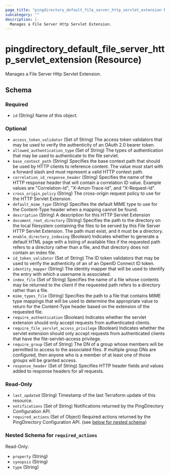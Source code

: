 ```yaml
---
page_title: "pingdirectory_default_file_server_http_servlet_extension Resource - terraform-provider-pingdirectory"
subcategory: ""
description: |-
  Manages a File Server Http Servlet Extension.
---
```


# pingdirectory_default_file_server_http_servlet_extension (Resource)

Manages a File Server Http Servlet Extension.



<!-- schema generated by tfplugindocs -->
## Schema

### Required

- `id` (String) Name of this object.

### Optional

- `access_token_validator` (Set of String) The access token validators that may be used to verify the authenticity of an OAuth 2.0 bearer token.
- `allowed_authentication_type` (Set of String) The types of authentication that may be used to authenticate to the file servlet.
- `base_context_path` (String) Specifies the base context path that should be used by HTTP clients to reference content. The value must start with a forward slash and must represent a valid HTTP context path.
- `correlation_id_response_header` (String) Specifies the name of the HTTP response header that will contain a correlation ID value. Example values are "Correlation-Id", "X-Amzn-Trace-Id", and "X-Request-Id".
- `cross_origin_policy` (String) The cross-origin request policy to use for the HTTP Servlet Extension.
- `default_mime_type` (String) Specifies the default MIME type to use for the Content-Type header when a mapping cannot be found.
- `description` (String) A description for this HTTP Servlet Extension
- `document_root_directory` (String) Specifies the path to the directory on the local filesystem containing the files to be served by this File Server HTTP Servlet Extension. The path must exist, and it must be a directory.
- `enable_directory_indexing` (Boolean) Indicates whether to generate a default HTML page with a listing of available files if the requested path refers to a directory rather than a file, and that directory does not contain an index file.
- `id_token_validator` (Set of String) The ID token validators that may be used to verify the authenticity of an of an OpenID Connect ID token.
- `identity_mapper` (String) The identity mapper that will be used to identify the entry with which a username is associated.
- `index_file` (Set of String) Specifies the name of a file whose contents may be returned to the client if the requested path refers to a directory rather than a file.
- `mime_types_file` (String) Specifies the path to a file that contains MIME type mappings that will be used to determine the appropriate value to return for the Content-Type header based on the extension of the requested file.
- `require_authentication` (Boolean) Indicates whether the servlet extension should only accept requests from authenticated clients.
- `require_file_servlet_access_privilege` (Boolean) Indicates whether the servlet extension should only accept requests from authenticated clients that have the file-servlet-access privilege.
- `require_group` (Set of String) The DN of a group whose members will be permitted to access to the associated files. If multiple group DNs are configured, then anyone who is a member of at least one of those groups will be granted access.
- `response_header` (Set of String) Specifies HTTP header fields and values added to response headers for all requests.

### Read-Only

- `last_updated` (String) Timestamp of the last Terraform update of this resource.
- `notifications` (Set of String) Notifications returned by the PingDirectory Configuration API.
- `required_actions` (Set of Object) Required actions returned by the PingDirectory Configuration API. (see [below for nested schema](#nestedatt--required_actions))

<a id="nestedatt--required_actions"></a>
### Nested Schema for `required_actions`

Read-Only:

- `property` (String)
- `synopsis` (String)
- `type` (String)

